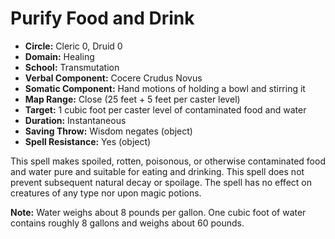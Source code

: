 # Purify Food and Drink

- **Circle:** Cleric 0, Druid 0
- **Domain:** Healing
- **School:** Transmutation
- **Verbal Component:** Cocere Crudus Novus
- **Somatic Component:** Hand motions of holding a bowl and stirring it
- **Map Range:** Close (25 feet + 5 feet per caster level)
- **Target:** 1 cubic foot per caster level of contaminated food and water
- **Duration:** Instantaneous
- **Saving Throw:** Wisdom negates (object)
- **Spell Resistance:** Yes (object)

This spell makes spoiled, rotten, poisonous, or otherwise contaminated food and water pure and suitable for eating and drinking. This spell does not prevent subsequent natural decay or spoilage. The spell has no effect on creatures of any type nor upon magic potions.

**Note:** Water weighs about 8 pounds per gallon. One cubic foot of water contains roughly 8 gallons and weighs about 60 pounds.
